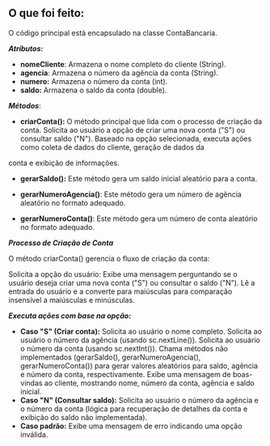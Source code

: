 ## **O que foi feito:**

O código principal está encapsulado na classe ContaBancaria.

  ***Atributos:***

 - **nomeCliente**: Armazena o nome completo do cliente (String).
 - **agencia**: Armazena o número da agência da conta (String).
 -  **numero:** Armazena o número da conta (int).
 -  **saldo:** Armazena o saldo da conta (double).

  ***Métodos***:
      

 - **criarConta():** O método principal que lida com o processo de criação da conta.
               Solicita ao usuário a opção de criar uma nova conta ("S") ou consultar saldo ("N").
               Baseado na opção selecionada, executa ações como coleta de dados do cliente, geração de dados da

conta e exibição de informações.

 - **gerarSaldo():**  Este método gera um saldo inicial aleatório para a conta.
       
 - **gerarNumeroAgencia()**: Este método  gera um número de agência aleatório no formato adequado.
 - **gerarNumeroConta()**: Este método gera um número de conta aleatório no formato adequado.

***Processo de Criação de Conta***

O método criarConta() gerencia o fluxo de criação da conta:

   Solicita a opção do usuário:
        Exibe uma mensagem perguntando se o usuário deseja criar uma nova conta ("S") ou consultar o saldo ("N").
        Lê a entrada do usuário e a converte para maiúsculas para comparação insensível a maiúsculas e minúsculas.

  ***Executa ações com base na opção:***
        

 - **Caso "S" (Criar conta):**
               Solicita ao usuário o nome completo.
               Solicita ao usuário o número da agência (usando sc.nextLine()).
               Solicita ao usuário o número da conta (usando sc.nextInt()).
               Chama métodos não implementados (gerarSaldo(), gerarNumeroAgencia(), gerarNumeroConta()) para gerar valores
   aleatórios para saldo, agência e número da conta, respectivamente.
               Exibe uma mensagem de boas-vindas ao cliente, mostrando nome, número da conta, agência e saldo inicial.
 - **Caso "N" (Consultar saldo):**
               Solicita ao usuário o número da agência e o número da conta (lógica para recuperação de detalhes da conta e exibição do
   saldo não implementada).
 - **Caso padrão:**
               Exibe uma mensagem de erro indicando uma opção inválida.
